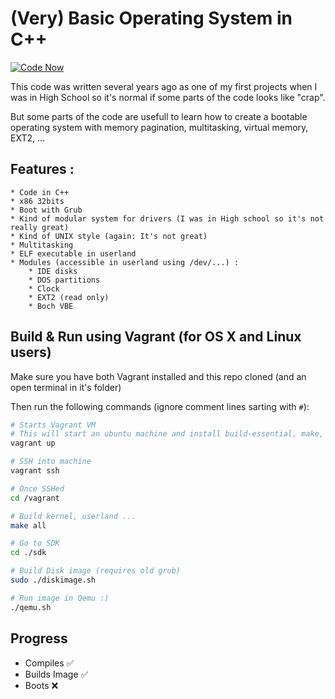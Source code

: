 # (Very) Basic Operating System in C++

[![Code Now](https://friendco.de/widgets/image/codenow?url=https%3A%2F%2Fgithub.com%2FSamyPesse%2Fdevos.git&file=&style=vertical&private=true&create=false&prepare=true)](https://friendco.de/widgets/url/codenow?url=https%3A%2F%2Fgithub.com%2FSamyPesse%2Fdevos.git&file=&style=vertical&private=true&create=false&prepare=true)

This code was written several years ago as one of my first projects when I was in High School so it's normal if some parts of the code looks like "crap".

But some parts of the code are usefull to learn how to create a bootable operating system with memory pagination, multitasking, virtual memory, EXT2, ...


## Features :

	* Code in C++
	* x86 32bits
	* Boot with Grub
	* Kind of modular system for drivers (I was in High school so it's not really great)
	* Kind of UNIX style (again: It's not great)
	* Multitasking
	* ELF executable in userland
	* Modules (accessible in userland using /dev/...) :
		* IDE disks
		* DOS partitions
		* Clock
		* EXT2 (read only)
		* Boch VBE


## Build & Run using Vagrant (for OS X and Linux users)

Make sure you have both Vagrant installed and this repo cloned (and an open terminal in it's folder)

Then run the following commands (ignore comment lines sarting with ```#```):

```bash
# Starts Vagrant VM
# This will start an ubuntu machine and install build-essential, make, Qemu ...
vagrant up

# SSH into machine
vagrant ssh

# Once SSHed
cd /vagrant

# Build kernel, userland ...
make all

# Go to SDK
cd ./sdk

# Build Disk image (requires old grub)
sudo ./diskimage.sh

# Run image in Qemu :)
./qemu.sh
```

## Progress
  - Compiles :white_check_mark:
  - Builds Image :white_check_mark:
  - Boots :x:
